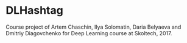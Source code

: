 # DLHashtag
Course project of Artem Chaschin, Ilya Solomatin, Daria Belyaeva and Dmitriy Diagovchenko for Deep Learning course at Skoltech, 2017.
